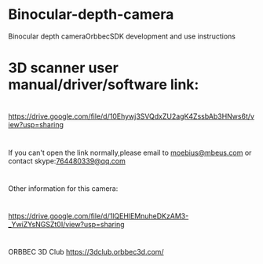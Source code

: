 # Binocular-depth-camera
Binocular depth cameraOrbbecSDK development and use instructions
#
# 3D scanner user manual/driver/software link:
#
https://drive.google.com/file/d/10Ehywj3SVQdxZU2agK4ZssbAb3HNws6t/view?usp=sharing
#
If you can't open the link normally,please email to moebius@mbeus.com or contact skype:764480339@qq.com
#
Other information for this camera:
#
https://drive.google.com/file/d/1lQEHlEMnuheDKzAM3-_YwiZYsNGSZt0I/view?usp=sharing

#
ORBBEC 3D Club
https://3dclub.orbbec3d.com/
